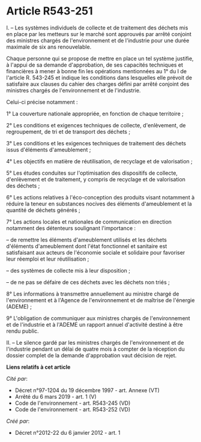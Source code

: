 # Article R543-251

I. – Les systèmes individuels de collecte et de traitement des déchets mis en place par les metteurs sur le marché sont
approuvés par arrêté conjoint des ministres chargés de l'environnement et de l'industrie pour une durée maximale de six ans
renouvelable.

Chaque personne qui se propose de mettre en place un tel système justifie, à l'appui de sa demande d'approbation, de ses
capacités techniques et financières à mener à bonne fin les opérations mentionnées au 1° du I de l'article R. 543-245 et
indique les conditions dans lesquelles elle prévoit de satisfaire aux clauses du cahier des charges défini par arrêté
conjoint des ministres chargés de l'environnement et de l'industrie.

Celui-ci précise notamment :

1° La couverture nationale appropriée, en fonction de chaque territoire ;

2° Les conditions et exigences techniques de collecte, d'enlèvement, de regroupement, de tri et de transport des déchets ;

3° Les conditions et les exigences techniques de traitement des déchets issus d'éléments d'ameublement ;

4° Les objectifs en matière de réutilisation, de recyclage et de valorisation ;

5° Les études conduites sur l'optimisation des dispositifs de collecte, d'enlèvement et de traitement, y compris de recyclage
et de valorisation des déchets ;

6° Les actions relatives à l'éco-conception des produits visant notamment à réduire la teneur en substances nocives des
éléments d'ameublement et la quantité de déchets générés ;

7° Les actions locales et nationales de communication en direction notamment des détenteurs soulignant l'importance :

– de remettre les éléments d'ameublement utilisés et les déchets d'éléments d'ameublement dont l'état fonctionnel et
sanitaire est satisfaisant aux acteurs de l'économie sociale et solidaire pour favoriser leur réemploi et leur
réutilisation ;

– des systèmes de collecte mis à leur disposition ;

– de ne pas se défaire de ces déchets avec les déchets non triés ;

8° Les informations à transmettre annuellement au ministre chargé de l'environnement et à l'Agence de l'environnement et de
maîtrise de l'énergie (ADEME) ;

9° L'obligation de communiquer aux ministres chargés de l'environnement et de l'industrie et à l'ADEME un rapport annuel
d'activité destiné à être rendu public.

II. – Le silence gardé par les ministres chargés de l'environnement et de l'industrie pendant un délai de quatre mois à
compter de la réception du dossier complet de la demande d'approbation vaut décision de rejet.

**Liens relatifs à cet article**

_Cité par_:

  - Décret n°97-1204 du 19 décembre 1997 - art. Annexe (VT)
  - Arrêté du 6 mars 2019 - art. 1 (V)
  - Code de l'environnement - art. R543-245 (VD)
  - Code de l'environnement - art. R543-252 (VD)

_Créé par_:

  - Décret n°2012-22 du 6 janvier 2012 - art. 1
